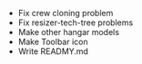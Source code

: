 * Fix crew cloning problem
* Fix resizer-tech-tree problems
* Make other hangar models
* Make Toolbar icon
* Write READMY.md